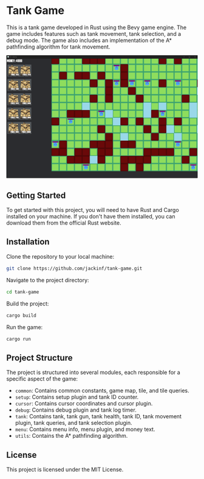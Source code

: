 # Tank Game

This is a tank game developed in Rust using the Bevy game engine. The game includes features such as tank movement, tank selection, and a debug mode. The game also includes an implementation of the A* pathfinding algorithm for tank movement.

![Tank Game Demo](docs/tankdemo.gif)

## Getting Started

To get started with this project, you will need to have Rust and Cargo installed on your machine. If you don't have them installed, you can download them from the official Rust website.

## Installation

Clone the repository to your local machine:

```bash
git clone https://github.com/jackinf/tank-game.git
```

Navigate to the project directory:

```bash
cd tank-game
```

Build the project:

```bash
cargo build
```

Run the game:

```bash
cargo run
```

## Project Structure

The project is structured into several modules, each responsible for a specific aspect of the game:

- `common`: Contains common constants, game map, tile, and tile queries.
- `setup`: Contains setup plugin and tank ID counter.
- `cursor`: Contains cursor coordinates and cursor plugin.
- `debug`: Contains debug plugin and tank log timer.
- `tank`: Contains tank, tank gun, tank health, tank ID, tank movement plugin, tank queries, and tank selection plugin.
- `menu`: Contains menu info, menu plugin, and money text.
- `utils`: Contains the A* pathfinding algorithm.

## License

This project is licensed under the MIT License.